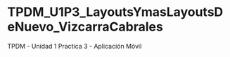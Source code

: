 # TPDM_U1P3_LayoutsYmasLayoutsDeNuevo_VizcarraCabrales
TPDM - Unidad 1 Practica 3 - Aplicación Móvil 
